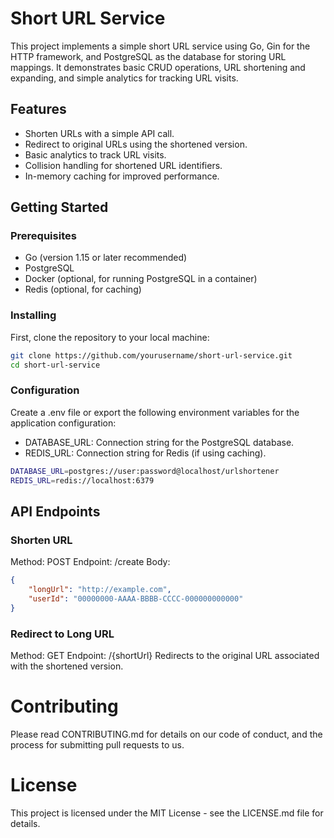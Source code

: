 # Short URL Service

This project implements a simple short URL service using Go, Gin for the HTTP framework, and PostgreSQL as the database for storing URL mappings. It demonstrates basic CRUD operations, URL shortening and expanding, and simple analytics for tracking URL visits.

## Features

- Shorten URLs with a simple API call.
- Redirect to original URLs using the shortened version.
- Basic analytics to track URL visits.
- Collision handling for shortened URL identifiers.
- In-memory caching for improved performance.

## Getting Started

### Prerequisites

- Go (version 1.15 or later recommended)
- PostgreSQL
- Docker (optional, for running PostgreSQL in a container)
- Redis (optional, for caching)

### Installing

First, clone the repository to your local machine:

```bash
git clone https://github.com/yourusername/short-url-service.git
cd short-url-service
```

### Configuration
Create a .env file or export the following environment variables for the application configuration:

- DATABASE_URL: Connection string for the PostgreSQL database.
- REDIS_URL: Connection string for Redis (if using caching).

```bash
DATABASE_URL=postgres://user:password@localhost/urlshortener
REDIS_URL=redis://localhost:6379
```

## API Endpoints

### Shorten URL

Method: POST
Endpoint: /create
Body:
```json
{
	"longUrl": "http://example.com",
	"userId": "00000000-AAAA-BBBB-CCCC-000000000000"
}
```

### Redirect to Long URL

Method: GET
Endpoint: /{shortUrl}
Redirects to the original URL associated with the shortened version.

# Contributing

Please read CONTRIBUTING.md for details on our code of conduct, and the process for submitting pull requests to us.

# License

This project is licensed under the MIT License - see the LICENSE.md file for details.
